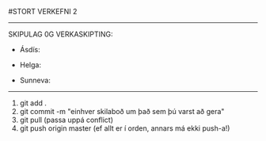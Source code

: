 #STORT VERKEFNI 2
****************************************************************************

SKIPULAG 0G VERKASKIPTING: 

  - Ásdís: 
  
  - Helga: 
  
  - Sunneva: 
  
  
  **************************************************************************
  1. git add .
  2. git commit -m "einhver skilaboð um það sem þú varst að gera"
  3. git pull (passa uppá conflict)
  4. git push origin master (ef allt er í orden, annars má ekki push-a!)
